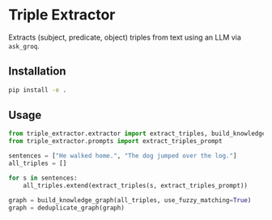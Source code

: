 # Triple Extractor

Extracts (subject, predicate, object) triples from text using an LLM via `ask_groq`.

## Installation

```bash
pip install -e .
```

## Usage

```python
from triple_extractor.extractor import extract_triples, build_knowledge_graph, deduplicate_graph
from triple_extractor.prompts import extract_triples_prompt

sentences = ["He walked home.", "The dog jumped over the log."]
all_triples = []

for s in sentences:
    all_triples.extend(extract_triples(s, extract_triples_prompt))

graph = build_knowledge_graph(all_triples, use_fuzzy_matching=True)
graph = deduplicate_graph(graph)
```

